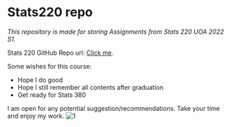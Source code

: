 # Stats220 repo

*This repository is made for storing Assignments from Stats 220 UOA 2022 S1.*

Stats 220 GitHub Repo url: [Click me](https://jackhh7297.github.io/Stats220/).

Some wishes for this course:
- Hope I do good
- Hope I still remember all contents after graduation
- Get ready for Stats 380

I am open for any potential suggestion/recommendations.
Take your time and enjoy my work.
![1](https://www.pngitem.com/pimgs/m/248-2487139_cartoon-welcome-gestures-png-download-welcome-cartoon-png.png)
